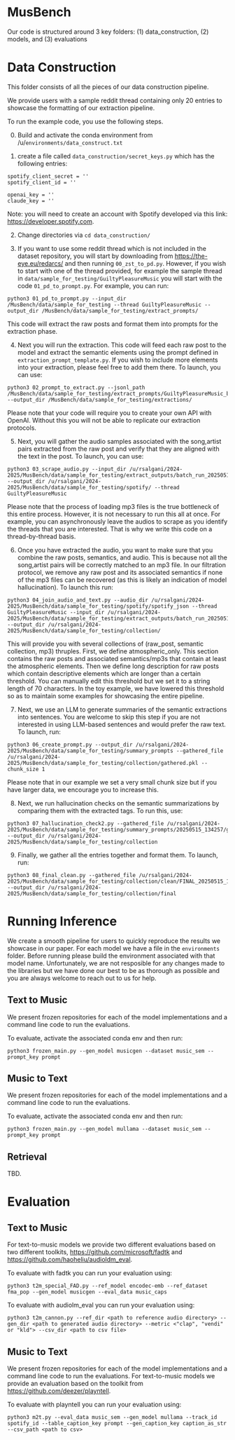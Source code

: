 # MusBench

Our code is structured around 3 key folders: (1) data_construction, (2) models, and (3) evaluations


# Data Construction
This folder consists of all the pieces of our data construction pipeline. 

We provide users with a sample reddit thread containing only 20 entries to showcase the formatting of our extraction pipeline. 

To run the example code, you use the following steps. 

0. Build and activate the conda environment from /u/`environments/data_construct.txt`

1. create a file called ```data_construction/secret_keys.py``` which has the following entries: 
```
spotify_client_secret = ''
spotify_client_id = '' 

openai_key = ''
claude_key = ''
```

Note: you will need to create an account with Spotify developed via this link: https://developer.spotify.com. 

2. Change directories via `cd data_construction/`

3. If you want to use some reddit thread which is not included in the dataset repository, you will start by downloading from https://the-eye.eu/redarcs/ and then running `00_zst_to_pd.py`. However, if you wish to start with one of the thread provided, for example the sample thread in `data/sample_for_testing/GuiltyPleasureMusic` you will start with the code `01_pd_to_prompt.py`. For example, you can run: 
```
python3 01_pd_to_prompt.py --input_dir /MusBench/data/sample_for_testing --thread GuiltyPleasureMusic --output_dir /MusBench/data/sample_for_testing/extract_prompts/
```
This code will extract the raw posts and format them into prompts for the extraction phase. 

4. Next you will run the extraction. This code will feed each raw post to the model and extract the semantic elements using the prompt defined in `extraction_prompt_template.py`. If you wish to include more elements into your extraction, please feel free to add them there. To launch, you can use: 
```
python3 02_prompt_to_extract.py --jsonl_path /MusBench/data/sample_for_testing/extract_prompts/GuiltyPleasureMusic_batches.jsonl --output_dir /MusBench/data/sample_for_testing/extractions/
```
Please note that your code will require you to create your own API with OpenAI. Without this you will not be able to replicate our extraction protocols. 

5. Next, you will gather the audio samples associated with the song,artist pairs extracted from the raw post and verify that they are aligned with the text in the post. To launch, you can use: 
```
python3 03_scrape_audio.py --input_dir /u/rsalgani/2024-2025/MusBench/data/sample_for_testing/extract_outputs/batch_run_20250515_121516/ --output_dir /u/rsalgani/2024-2025/MusBench/data/sample_for_testing/spotify/ --thread GuiltyPleasureMusic

```
Please note that the process of loading mp3 files is the true bottleneck of this entire process. However, it is not necessary to run this all at once. For example, you can asynchronously leave the audios to scrape as you identify the threads that you are interested. That is why we write this code on a thread-by-thread basis. 

6. Once you have extracted the audio, you want to make sure that you combine the raw posts, semantics, and audio. This is because not all the song,artist pairs will be correctly matched to an mp3 file. In our filtration protocol, we remove any raw post and its associated semantics if none of the mp3 files can be recovered (as this is likely an indication of model hallucination). To launch this run: 
```
python3 04_join_audio_and_text.py --audio_dir /u/rsalgani/2024-2025/MusBench/data/sample_for_testing/spotify/spotify_json --thread GuiltyPleasureMusic --input_dir /u/rsalgani/2024-2025/MusBench/data/sample_for_testing/extract_outputs/batch_run_20250515_121516/indiv_jsons --output_dir /u/rsalgani/2024-2025/MusBench/data/sample_for_testing/collection/
```
This will provide you with several collections of (raw_post, semantic collection, mp3) thruples. First, we define atmospheric_only. This section contains the raw posts and associated semantics/mp3s that contain at least the atmospheric elements. Then we define long description for raw posts which contain descriptive elements which are longer than a certain threshold. You can manually edit this threshold but we set it to a string length of 70 characters. In the toy example, we have lowered this threshold so as to maintain some examples for showcasing the entire pipeline. 


7. Next, we use an LLM to generate summaries of the semantic extractions into sentences. You are welcome to skip this step if you are not interested in using LLM-based sentences and would prefer the raw text. To launch, run: 
```
python3 06_create_prompt.py --output_dir /u/rsalgani/2024-2025/MusBench/data/sample_for_testing/summary_prompts --gathered_file /u/rsalgani/2024-2025/MusBench/data/sample_for_testing/collection/gathered.pkl --chunk_size 1

```
Please note that in our example we set a very small chunk size but if you have larger data, we encourage you to increase this. 

8. Next, we run hallucination checks on the semantic summarizations by comparing them with the extracted tags. To run this, use: 
```
python3 07_hallucination_check2.py --gathered_file /u/rsalgani/2024-2025/MusBench/data/sample_for_testing/summary_prompts/20250515_134257/gathered_prompt_for_summary.pkl --output_dir /u/rsalgani/2024-2025/MusBench/data/sample_for_testing/collection
```

9. Finally, we gather all the entries together and format them. To launch, run: 
```
python3 08_final_clean.py --gathered_file /u/rsalgani/2024-2025/MusBench/data/sample_for_testing/collection/clean/FINAL_20250515_135306 --output_dir /u/rsalgani/2024-2025/MusBench/data/sample_for_testing/collection/final
```



# Running Inference

We create a smooth pipeline for users to quickly reproduce the results we showcase in our paper. 
For each model we have a file in the `environments` folder. Before running please build the environment associated with that model name. Unfortunately, we are not resposible for any changes made to the libraries but we have done our best to be as thorough as possible and you are always welcome to reach out to us for help. 

## Text to Music 
We present frozen repositories for each of the model implementations and a command line code to run the evaluations. 

To evaluate, activate the associated conda env and then run: 
```
python3 frozen_main.py --gen_model musicgen --dataset music_sem --prompt_key prompt
```

## Music to Text
We present frozen repositories for each of the model implementations and a command line code to run the evaluations. 

To evaluate, activate the associated conda env and then run: 
```
python3 frozen_main.py --gen_model mullama --dataset music_sem --prompt_key prompt
```

## Retrieval 
TBD. 

# Evaluation

## Text to Music 

For text-to-music models we provide two different evaluations based on two different toolkits, https://github.com/microsoft/fadtk and https://github.com/haoheliu/audioldm_eval. 

To evaluate with fadtk you can run your evaluation using: 
```
python3 t2m_special_FAD.py --ref_model encodec-emb --ref_dataset fma_pop --gen_model musicgen --eval_data music_caps
```

To evaluate with audiolm_eval you can run your evaluation using: 
```
python3 t2m_cannon.py --ref_dir <path to reference audio directory> --gen_dir <path to generated audio directory> --metric <"clap", "vendi" or "kld"> --csv_dir <path to csv file>
```
## Music to Text
We present frozen repositories for each of the model implementations and a command line code to run the evaluations. For text-to-music models we provide an evaluation based on the toolkit from https://github.com/deezer/playntell. 

To evaluate with playntell you can run your evaluation using: 
```
python3 m2t.py --eval_data music_sem --gen_model mullama --track_id spotify_id --table_caption_key prompt --gen_caption_key caption_as_str --csv_path <path to csv>

```
